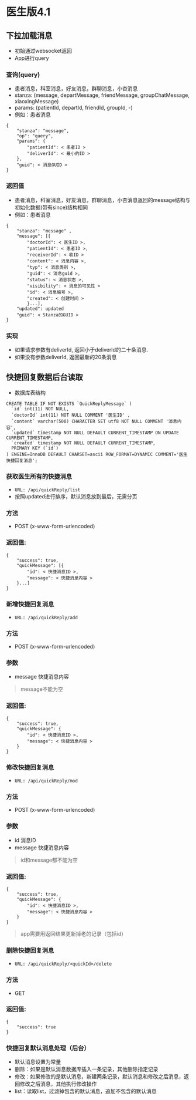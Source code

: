 # 医生版4.1

## 下拉加载消息

- 初始通过websocket返回
- App进行query

### 查询(query)

- 患者消息，科室消息，好友消息，群聊消息，小杏消息
- stanza: (message, departMessage, friendMessage, groupChatMessage, xiaoxingMessage)
- params: (patientId, departId, friendId, groupId, -)
- 例如：患者消息
```
{
    "stanza": "message", 
    "op": "query",
    "params": {
        "patientId": < 患者ID >
        "deliverId": < 最小的ID >
    },
    "guid": < 消息GUID > 
}
```
### 返回值

- 患者消息，科室消息，好友消息，群聊消息，小杏消息返回的message结构与初始化数据(带有since)结构相同
- 例如：患者消息
```
{
    "stanza": "message" ,
    "message": [{
        "doctorId": < 医生ID >,
        "patientId": < 患者ID >,
        "receiverId": < 收ID >
        "content": < 消息内容 >,
        "typ": < 消息类别 >,
        "guid": < 消息guid >,
        "status": < 消息状态 >,
        "visibility": < 消息的可见性 >
        "id": < 消息编号 >,
        "created": < 创建时间 >
        }...],
    "updated": updated    
    "guid": < Stanza的GUID >
}
```
### 实现

- 如果请求参数有deliverId, 返回小于deliverId的二十条消息.
- 如果没有参数deliverId, 返回最新的20条消息

## 快捷回复数据后台读取

- 数据库表结构

```
CREATE TABLE IF NOT EXISTS `QuickReplyMessage` (
  `id` int(11) NOT NULL,
  `doctorId` int(11) NOT NULL COMMENT '医生ID' ,
  `content` varchar(500) CHARACTER SET utf8 NOT NULL COMMENT '消息内容',
  `updated` timestamp NOT NULL DEFAULT CURRENT_TIMESTAMP ON UPDATE CURRENT_TIMESTAMP,
  `created` timestamp NOT NULL DEFAULT CURRENT_TIMESTAMP,
  PRIMARY KEY (`id`)
) ENGINE=InnoDB DEFAULT CHARSET=ascii ROW_FORMAT=DYNAMIC COMMENT='医生快捷回复消息';
```

### 获取医生所有的快捷消息

- `URL: /api/quickReply/list`
- 按照updated进行排序，默认消息放到最后，无需分页

### 方法

- POST (x-www-form-urlencoded)

### 返回值: 
```
{
    "success": true,
    "quickMessage": [{
        "id": < 快捷消息ID >,
        "message": < 快捷消息内容 >
    }...]
}
```
### 新增快捷回复消息

- `URL: /api/quickReply/add`

### 方法

- POST (x-www-form-urlencoded)

### 参数

- message 快捷消息内容

> message不能为空

### 返回值: 
```
{
    "success": true,
    "quickMessage": {
        "id": < 快捷消息ID >,
        "message": < 快捷消息内容 >
    }
}
```
### 修改快捷回复消息

- `URL: /api/quickReply/mod`

### 方法

- POST (x-www-form-urlencoded)

### 参数

- id 消息ID
- message 快捷消息内容

> id和message都不能为空

### 返回值: 
```
{
    "success": true,
    "quickMessage": {
        "id": < 快捷消息ID >,
        "message": < 快捷消息内容 >
    }
}
```
> app需要用返回结果更新掉老的记录（包括id）

### 删除快捷回复消息

- `URL: /api/quickReply/<quickId>/delete`

### 方法

- GET

### 返回值: 
```
{
    "success": true
}
```
### 快捷回复默认消息处理（后台）

- 默认消息设置为常量
- 删除：如果是默认消息数据库插入一条记录，其他删除指定记录
- 修改：如果修改的是默认消息，新建两条记录，默认消息和修改之后消息，返回修改之后消息，其他执行修改操作
- list：读取list，过滤掉包含的默认消息，追加不包含的默认消息

